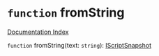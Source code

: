 # `function` fromString

[Documentation Index](../README.md)

`function` fromString(text: `string`): [IScriptSnapshot](../interface.IScriptSnapshot/README.md)

